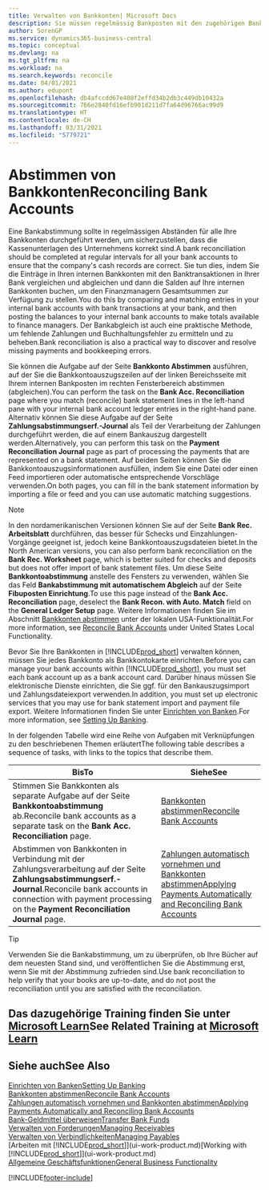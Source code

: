 ```yaml
---
title: Verwalten von Bankkonten| Microsoft Docs
description: Sie müssen regelmässig Bankposten mit den zugehörigen Banktransaktionen in Ihren Bankkonten abstimmen.
author: SorenGP
ms.service: dynamics365-business-central
ms.topic: conceptual
ms.devlang: na
ms.tgt_pltfrm: na
ms.workload: na
ms.search.keywords: reconcile
ms.date: 04/01/2021
ms.author: edupont
ms.openlocfilehash: db4afccdd67e400f2effd34b2db3c449db10432a
ms.sourcegitcommit: 766e2840fd16efb901d211d7fa64d96766ac99d9
ms.translationtype: HT
ms.contentlocale: de-CH
ms.lasthandoff: 03/31/2021
ms.locfileid: "5779721"
---
```

# <a name="reconciling-bank-accounts"></a><span data-ttu-id="c7226-103">Abstimmen von Bankkonten</span><span class="sxs-lookup"><span data-stu-id="c7226-103">Reconciling Bank Accounts</span></span>

<span data-ttu-id="c7226-104">Eine Bankabstimmung sollte in regelmässigen Abständen für alle Ihre Bankkonten durchgeführt werden, um sicherzustellen, dass die Kassenunterlagen des Unternehmens korrekt sind.</span><span class="sxs-lookup"><span data-stu-id="c7226-104">A bank reconciliation should be completed at regular intervals for all your bank accounts to ensure that the company's cash records are correct.</span></span> <span data-ttu-id="c7226-105">Sie tun dies, indem Sie die Einträge in Ihren internen Bankkonten mit den Banktransaktionen in Ihrer Bank vergleichen und abgleichen und dann die Salden auf Ihre internen Bankkonten buchen, um den Finanzmanagern Gesamtsummen zur Verfügung zu stellen.</span><span class="sxs-lookup"><span data-stu-id="c7226-105">You do this by comparing and matching entries in your internal bank accounts with bank transactions at your bank, and then posting the balances to your internal bank accounts to make totals available to finance managers.</span></span> <span data-ttu-id="c7226-106">Der Bankabgleich ist auch eine praktische Methode, um fehlende Zahlungen und Buchhaltungsfehler zu ermitteln und zu beheben.</span><span class="sxs-lookup"><span data-stu-id="c7226-106">Bank reconciliation is also a practical way to discover and resolve missing payments and bookkeeping errors.</span></span>

<span data-ttu-id="c7226-107">Sie können die Aufgabe auf der Seite **Bankkonto Abstimmen** ausführen, auf der Sie die Bankkontoauszugszeilen auf der linken Bereichsseite mit Ihrem internen Bankposten im rechten Fensterbereich abstimmen (abgleichen).</span><span class="sxs-lookup"><span data-stu-id="c7226-107">You can perform the task on the **Bank Acc. Reconciliation** page where you match (reconcile) bank statement lines in the left-hand pane with your internal bank account ledger entries in the right-hand pane.</span></span> <span data-ttu-id="c7226-108">Alternativ können Sie diese Aufgabe auf der Seite **Zahlungsabstimmungserf.-Journal** als Teil der Verarbeitung der Zahlungen durchgeführt werden, die auf einem Bankauszug dargestellt werden.</span><span class="sxs-lookup"><span data-stu-id="c7226-108">Alternatively, you can perform this task on the **Payment Reconciliation Journal** page as part of processing the payments that are represented on a bank statement.</span></span> <span data-ttu-id="c7226-109">Auf beiden Seiten können Sie die Bankkontoauszugsinformationen ausfüllen, indem Sie eine Datei oder einen Feed importieren oder automatische entsprechende Vorschläge verwenden.</span><span class="sxs-lookup"><span data-stu-id="c7226-109">On both pages, you can fill in the bank statement information by importing a file or feed and you can use automatic matching suggestions.</span></span>

> [!NOTE]  
> <span data-ttu-id="c7226-110">In den nordamerikanischen Versionen können Sie auf der Seite **Bank Rec. Arbeitsblatt** durchführen, das besser für Schecks und Einzahlungen-Vorgänge geeignet ist, jedoch keine Bankkontoauszugsdateien bietet.</span><span class="sxs-lookup"><span data-stu-id="c7226-110">In the North American versions, you can also perform bank reconciliation on the **Bank Rec. Worksheet** page, which is better suited for checks and deposits but does not offer import of bank statement files.</span></span> <span data-ttu-id="c7226-111">Um diese Seite **Bankkontoabstimmung** anstelle des Fensters zu verwenden, wählen Sie das Feld **Bankabstimmung mit automatischem Abgleich** auf der Seite **Fibuposten Einrichtung**.</span><span class="sxs-lookup"><span data-stu-id="c7226-111">To use this page instead of the **Bank Acc. Reconciliation** page, deselect the **Bank Recon. with Auto. Match** field on the **General Ledger Setup** page.</span></span> <span data-ttu-id="c7226-112">Weitere Informationen finden Sie im Abschnitt [Bankkonten abstimmen](LocalFunctionality/UnitedStates/how-to-reconcile-bank-accounts.md) unter der lokalen USA-Funktionalität.</span><span class="sxs-lookup"><span data-stu-id="c7226-112">For more information, see [Reconcile Bank Accounts](LocalFunctionality/UnitedStates/how-to-reconcile-bank-accounts.md) under United States Local Functionality.</span></span>

<span data-ttu-id="c7226-113">Bevor Sie Ihre Bankkonten in [!INCLUDE[prod_short](includes/prod_short.md)] verwalten können, müssen Sie jedes Bankkonto als Bankkontokarte einrichten.</span><span class="sxs-lookup"><span data-stu-id="c7226-113">Before you can manage your bank accounts within [!INCLUDE[prod_short](includes/prod_short.md)], you must set each bank account up as a bank account card.</span></span> <span data-ttu-id="c7226-114">Darüber hinaus müssen Sie elektronische Dienste einrichten, die Sie ggf. für den Bankauszugsimport und Zahlungsdateiexport verwenden.</span><span class="sxs-lookup"><span data-stu-id="c7226-114">In addition, you must set up electronic services that you may use for bank statement import and payment file export.</span></span> <span data-ttu-id="c7226-115">Weitere Informationen finden Sie unter [Einrichten von Banken](bank-setup-banking.md).</span><span class="sxs-lookup"><span data-stu-id="c7226-115">For more information, see [Setting Up Banking](bank-setup-banking.md).</span></span>

<span data-ttu-id="c7226-116">In der folgenden Tabelle wird eine Reihe von Aufgaben mit Verknüpfungen zu den beschriebenen Themen erläutert</span><span class="sxs-lookup"><span data-stu-id="c7226-116">The following table describes a sequence of tasks, with links to the topics that describe them.</span></span>

| <span data-ttu-id="c7226-117">Bis</span><span class="sxs-lookup"><span data-stu-id="c7226-117">To</span></span> | <span data-ttu-id="c7226-118">Siehe</span><span class="sxs-lookup"><span data-stu-id="c7226-118">See</span></span> |
| --- | --- |
| <span data-ttu-id="c7226-119">Stimmen Sie Bankkonten als separate Aufgabe auf der Seite **Bankkontoabstimmung** ab.</span><span class="sxs-lookup"><span data-stu-id="c7226-119">Reconcile bank accounts as a separate task on the **Bank Acc. Reconciliation** page.</span></span> |[<span data-ttu-id="c7226-120">Bankkonten abstimmen</span><span class="sxs-lookup"><span data-stu-id="c7226-120">Reconcile Bank Accounts</span></span>](bank-how-reconcile-bank-accounts-separately.md) |
| <span data-ttu-id="c7226-121">Abstimmen von Bankkonten in Verbindung mit der Zahlungsverarbeitung auf der Seite **Zahlungsabstimmungserf.-Journal**.</span><span class="sxs-lookup"><span data-stu-id="c7226-121">Reconcile bank accounts in connection with payment processing on the **Payment Reconciliation Journal** page.</span></span> |[<span data-ttu-id="c7226-122">Zahlungen automatisch vornehmen und Bankkonten abstimmen</span><span class="sxs-lookup"><span data-stu-id="c7226-122">Applying Payments Automatically and Reconciling Bank Accounts</span></span>](receivables-apply-payments-auto-reconcile-bank-accounts.md) |

> [!TIP]
> <span data-ttu-id="c7226-123">Verwenden Sie die Bankabstimmung, um zu überprüfen, ob Ihre Bücher auf dem neuesten Stand sind, und veröffentlichen Sie die Abstimmung erst, wenn Sie mit der Abstimmung zufrieden sind.</span><span class="sxs-lookup"><span data-stu-id="c7226-123">Use bank reconciliation to help verify that your books are up-to-date, and do not post the reconciliation until you are satisfied with the reconciliation.</span></span>

## <a name="see-related-training-at-microsoft-learn"></a><span data-ttu-id="c7226-124">Das dazugehörige Training finden Sie unter [Microsoft Learn](/learn/paths/reconcile-bank-accounts-dynamics-365-business-central/)</span><span class="sxs-lookup"><span data-stu-id="c7226-124">See Related Training at [Microsoft Learn](/learn/paths/reconcile-bank-accounts-dynamics-365-business-central/)</span></span>

## <a name="see-also"></a><span data-ttu-id="c7226-125">Siehe auch</span><span class="sxs-lookup"><span data-stu-id="c7226-125">See Also</span></span>

[<span data-ttu-id="c7226-126">Einrichten von Banken</span><span class="sxs-lookup"><span data-stu-id="c7226-126">Setting Up Banking</span></span>](bank-setup-banking.md)  
[<span data-ttu-id="c7226-127">Bankkonten abstimmen</span><span class="sxs-lookup"><span data-stu-id="c7226-127">Reconcile Bank Accounts</span></span>](bank-how-reconcile-bank-accounts-separately.md)  
[<span data-ttu-id="c7226-128">Zahlungen automatisch vornehmen und Bankkonten abstimmen</span><span class="sxs-lookup"><span data-stu-id="c7226-128">Applying Payments Automatically and Reconciling Bank Accounts</span></span>](receivables-apply-payments-auto-reconcile-bank-accounts.md)  
[<span data-ttu-id="c7226-129">Bank-Geldmittel überweisen</span><span class="sxs-lookup"><span data-stu-id="c7226-129">Transfer Bank Funds</span></span>](bank-how-transfer-bank-funds.md)  
[<span data-ttu-id="c7226-130">Verwalten von Forderungen</span><span class="sxs-lookup"><span data-stu-id="c7226-130">Managing Receivables</span></span>](receivables-manage-receivables.md)  
[<span data-ttu-id="c7226-131">Verwalten von Verbindlichkeiten</span><span class="sxs-lookup"><span data-stu-id="c7226-131">Managing Payables</span></span>](payables-manage-payables.md)  
<span data-ttu-id="c7226-132">[Arbeiten mit [!INCLUDE[prod_short](includes/prod_short.md)]](ui-work-product.md)</span><span class="sxs-lookup"><span data-stu-id="c7226-132">[Working with [!INCLUDE[prod_short](includes/prod_short.md)]](ui-work-product.md)</span></span>  
[<span data-ttu-id="c7226-133">Allgemeine Geschäftsfunktionen</span><span class="sxs-lookup"><span data-stu-id="c7226-133">General Business Functionality</span></span>](ui-across-business-areas.md)


[!INCLUDE[footer-include](includes/footer-banner.md)]